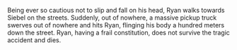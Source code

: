 Being ever so cautious not to slip and fall on his head, Ryan walks towards Siebel on the streets. Suddenly, out of nowhere, a massive pickup truck swerves out of nowhere and hits Ryan, flinging his body a hundred meters down the street. Ryan, having a frail constitution, does not survive the tragic accident and dies.
